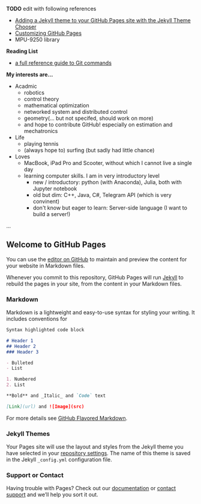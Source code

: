 __TODO__ edit with following references
* [Adding a Jekyll theme to your GitHub Pages site with the Jekyll Theme Chooser](https://help.github.com/articles/adding-a-jekyll-theme-to-your-github-pages-site-with-the-jekyll-theme-chooser/)
* [Customizing GitHub Pages](https://help.github.com/categories/customizing-github-pages/)
* MPU-9250 library

__Reading List__
* [a full reference guide to Git commands](https://git-scm.com/docs)


__My interests are...__
* Acadmic
  * robotics
  * control theory
  * mathematical optimization
  * networked system and distributed control
  * geometry(... but not specifed, should work on more)
  * and hope to contribute GitHub! especially on estimation and mechatronics
* Life
  * playing tennis
  * (always hope to) surfing (but sadly had little chance)
* Loves
  * MacBook, iPad Pro and Scooter, without which I cannot live a single day
  * learning computer skills. I am in very introductory level
    * new / introductory: python (with Anaconda), Julia, both with Jupyter notebook
    * old but dim: C++, Java, C#, Telegram API (which is very convinent)
    * don't know but eager to learn: Server-side language (I want to build a server!)

...

## Welcome to GitHub Pages

You can use the [editor on GitHub](https://github.com/cgbahk/cgbahk.github.io/edit/master/index.md) to maintain and preview the content for your website in Markdown files.

Whenever you commit to this repository, GitHub Pages will run [Jekyll](https://jekyllrb.com/) to rebuild the pages in your site, from the content in your Markdown files.

### Markdown

Markdown is a lightweight and easy-to-use syntax for styling your writing. It includes conventions for

```markdown
Syntax highlighted code block

# Header 1
## Header 2
### Header 3

- Bulleted
- List

1. Numbered
2. List

**Bold** and _Italic_ and `Code` text

[Link](url) and ![Image](src)
```

For more details see [GitHub Flavored Markdown](https://guides.github.com/features/mastering-markdown/).

### Jekyll Themes

Your Pages site will use the layout and styles from the Jekyll theme you have selected in your [repository settings](https://github.com/cgbahk/cgbahk.github.io/settings). The name of this theme is saved in the Jekyll `_config.yml` configuration file.

### Support or Contact

Having trouble with Pages? Check out our [documentation](https://help.github.com/categories/github-pages-basics/) or [contact support](https://github.com/contact) and we’ll help you sort it out.
